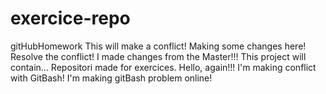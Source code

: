# exercice-repo
gitHubHomework
This will make a conflict!
Making some changes here!
Resolve the conflict!
I made changes from the Master!!!
This project will contain...
Repositori made for exercices.
Hello, again!!!
I'm making conflict with GitBash!
I'm making gitBash problem online!



